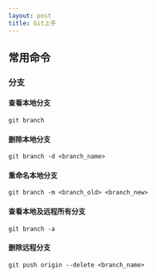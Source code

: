```yaml
---
layout: post
title: Git上手
---
```


## 常用命令

### 分支

#### 查看本地分支

```
git branch
```

#### 删除本地分支

```
git branch -d <branch_name>
```

#### 重命名本地分支

```
git branch -m <branch_old> <branch_new>
```


#### 查看本地及远程所有分支

```
git branch -a
```

#### 删除远程分支

```
git push origin --delete <branch_name>
```


